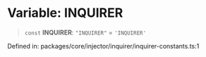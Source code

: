 # Variable: INQUIRER

> `const` **INQUIRER**: `"INQUIRER"` = `'INQUIRER'`

Defined in: packages/core/injector/inquirer/inquirer-constants.ts:1
